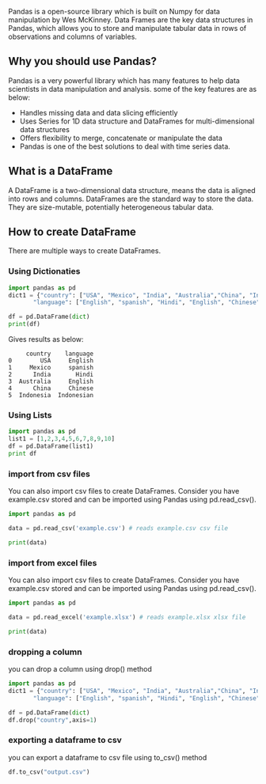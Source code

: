 Pandas is a open-source library which is built on Numpy for data manipulation by Wes McKinney. Data Frames are the key data structures in Pandas, which allows you to store and manipulate tabular data in rows of observations and columns of variables.

## Why you should use Pandas?

Pandas is a very powerful library which has many features to help data scientists in data manipulation and analysis. some of the key features are as below:

* Handles missing data and data slicing efficiently 
* Uses Series for 1D data structure and DataFrames for multi-dimensional data structures
* Offers flexibility to merge, concatenate or manipulate the data
* Pandas is one of the best solutions to deal with time series data.

## What is a DataFrame

A DataFrame is a two-dimensional data structure, means the data is aligned into rows and columns. DataFrames are the standard way to store the data. They are size-mutable, potentially heterogeneous tabular data.

## How to create DataFrame

There are multiple ways to create DataFrames. 

### Using Dictionaties

```py
import pandas as pd
dict1 = {"country": ["USA", "Mexico", "India", "Australia","China", "Indonesia"],
       "language": ["English", "spanish", "Hindi", "English", "Chinese", "Indonesian"]}

df = pd.DataFrame(dict)
print(df)
```
Gives results as below:

```
     country    language
0        USA     English
1     Mexico     spanish
2      India       Hindi
3  Australia     English
4      China     Chinese
5  Indonesia  Indonesian
```
### Using Lists

```py
import pandas as pd
list1 = [1,2,3,4,5,6,7,8,9,10]
df = pd.DataFrame(list1)
print df
```

### import from csv files

You can also import csv files to create DataFrames. Consider you have example.csv stored and can be imported using Pandas using pd.read_csv().

```py
import pandas as pd

data = pd.read_csv('example.csv') # reads example.csv csv file

print(data)
```
### import from excel files

You can also import csv files to create DataFrames. Consider you have example.csv stored and can be imported using Pandas using pd.read_csv().

```py
import pandas as pd

data = pd.read_excel('example.xlsx') # reads example.xlsx xlsx file

print(data)
```
### dropping a column
you can drop a column using drop() method

```py
import pandas as pd
dict1 = {"country": ["USA", "Mexico", "India", "Australia","China", "Indonesia"],
       "language": ["English", "spanish", "Hindi", "English", "Chinese", "Indonesian"]}

df = pd.DataFrame(dict)
df.drop("country",axis=1)
```
### exporting a dataframe to csv
you can export a dataframe to csv file using to_csv() method

```py
df.to_csv("output.csv")
```
